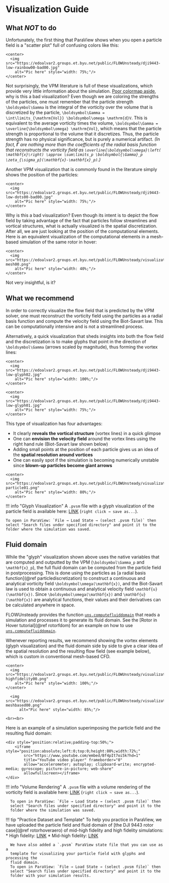 # Visualization Guide

## What *NOT* to do
Unfortunately, the first thing that ParaView shows when you open a particle
field is a "scatter plot" full of confusing colors like this:

```@raw html
<center>
  <img src="https://edoalvar2.groups.et.byu.net/public/FLOWUnsteady/dji9443-low-rainbow00-bad00.jpg"
    alt="Pic here" style="width: 75%;"/>
</center>
```

Not surprisingly, the VPM literature is full of these visualizations, which
provide very little information about the simulation.
[Poor colormap aside](https://www.nature.com/articles/s41467-020-19160-7),
why is this a bad visualization? Even though we are coloring the strengths of
the particles, one must remember that the particle strength
``\boldsymbol\Gamma`` is the integral of the vorticity over the volume
that is discretized by the particle,
``\boldsymbol\Gamma = \int\limits_{\mathrm{Vol}} \boldsymbol\omega \mathrm{d}V``.
This is equivalent to the average vorticity times the volume,
``\boldsymbol\Gamma = \overline{\boldsymbol\omega} \mathrm{Vol}``, which means
that the particle strength is proportional to the volume that it discretizes.
Thus, the particle strength has no physical significance, but is purely a numerical
artifact. *(In fact, $\boldsymbol\Gamma$ are nothing more than the coefficients of the
radial basis function that reconstructs the vorticity field as
``\overline{\boldsymbol\omega}\left( \mathbf{x}\right) \approx \sum\limits_p \boldsymbol{\Gamma}_p \zeta_{\sigma_p}(\mathbf{x}-\mathbf{x}_p)``.)*

Another VPM visualization that is commonly found in the literature simply shows
the position of the particles:
```@raw html
<center>
  <img src="https://edoalvar2.groups.et.byu.net/public/FLOWUnsteady/dji9443-low-dots00-bad00.jpg"
    alt="Pic here" style="width: 75%;"/>
</center>
```
Why is this a bad visualization? Even though its intent is to depict the
flow field by taking advantage of the fact that particles follow streamlines and vortical
structures, what
is actually visualized is the spatial discretization.
After all, we are just looking at the position of the computational elements.
Here is an equivalent visualization of the computational elements in a
mesh-based simulation of the same rotor in hover:
```@raw html
<center>
  <img src="https://edoalvar2.groups.et.byu.net/public/FLOWUnsteady/visualization-mesh00.png"
    alt="Pic here" style="width: 40%;"/>
</center>
```
Not very insightful, is it?

## What we recommend
In order to correctly visualize the flow field that is predicted by the VPM
solver, one must reconstruct the vorticity field using the particles as a
radial basis function and compute the velocity field using the Biot-Savart law.
This can be computationally intensive and is not a streamlined process.

Alternatively, a quick visualization that sheds insights into both the flow field
and the discretization is to make glyphs that point in the direction
of ``\boldsymbol\Gamma`` (arrows scaled by magnitude), thus forming the vortex lines:

```@raw html
<center>
  <img src="https://edoalvar2.groups.et.byu.net/public/FLOWUnsteady/dji9443-low-glyph02.jpg"
    alt="Pic here" style="width: 100%;"/>
</center>
```

```@raw html
<center>
  <img src="https://edoalvar2.groups.et.byu.net/public/FLOWUnsteady/dji9443-low-glyph01.jpg"
    alt="Pic here" style="width: 75%;"/>
</center>
```

This type of visualization has four advantages:
* It clearly **reveals the vortical structure** (vortex lines) in a quick glimpse
* One can **envision the velocity field** around the vortex lines using the right
  hand rule (Biot-Savart law shown below)
* Adding small points at the position of each particle gives us an idea of
  the **spatial resolution around vortices**
* One can easily spot if the simulation is becoming numerically unstable since
  **blown-up particles become giant arrows**

```@raw html
<center>
  <img src="https://edoalvar2.groups.et.byu.net/public/FLOWUnsteady/visualization-particle01.png"
    alt="Pic here" style="width: 80%;"/>
</center>
```

!!! info "Glyph Visualization"
    A `.pvsm` file with a glyph visualization of the particle field is available here:
    [LINK](https://edoalvar2.groups.et.byu.net/public/FLOWUnsteady/singlerotor-monitors-particles11.pvsm)
    (`right click → save as...`).

    To open in ParaView: `File → Load State → (select .pvsm file)` then
    select "Search files under specified directory" and point it to the
    folder where the simulation was saved.

## Fluid domain

While the "glyph" visualization shown above uses the native variables that are
computed and outputted by the VPM (``\boldsymbol\Gamma_p`` and
``\mathbf{x}_p``), the full fluid domain can be computed from the particle
field in postprocessing.
This is done using the particles as
[a radial basis function](@ref particlediscretization) to construct a continuous
and analytical vorticity field ``\boldsymbol\omega(\mathbf{x})``, and the
Biot-Savart law is used to obtain a continuous and analytical velocity field
``\mathbf{u}(\mathbf{x})``.
Since ``\boldsymbol\omega(\mathbf{x})`` and ``\mathbf{u}(\mathbf{x})`` are
analytical functions, their values and their derivatives can be calculated
anywhere in space.

FLOWUnsteady provides the function
[`uns.computefluiddomain`](@ref) that reads a simulation and processes it to
generate its fluid domain.
See the [Rotor in Hover tutorial](@ref rotorfdom) for an example on how to use
[`uns.computefluiddomain`](@ref).


Whenever reporting results, we recommend showing the vortex elements
(glyph visualization) and the fluid domain side by side to give a clear idea of
the spatial resolution and the resulting flow field (see example below), which
is custom in conventional mesh-based CFD.

```@raw html
<center>
  <img src="https://edoalvar2.groups.et.byu.net/public/FLOWUnsteady/visualization-highfidelity00.png"
    alt="Pic here" style="width: 100%;"/>
</center>
```
```@raw html
  <img src="https://edoalvar2.groups.et.byu.net/public/FLOWUnsteady/visualization-meshbased00.png"
      alt="Pic here" style="width: 85%;"/>
```

```@raw html
<br><br>
```

Here is an example of a simulation superimposing the particle field and
the resulting fluid domain:
```@raw html
<div style="position:relative;padding-top:50%;">
    <iframe style="position:absolute;left:0;top:0;height:80%;width:72%;"
        src="https://www.youtube.com/embed/Bf4pIt7oi5k?hd=1"
        title="YouTube video player" frameborder="0"
        allow="accelerometer; autoplay; clipboard-write; encrypted-media; gyroscope; picture-in-picture; web-share"
        allowfullscreen></iframe>
</div>
```

!!! info "Volume Rendering"
      A `.pvsm` file with a volume rendering of the vorticity field is
      available here:
      [LINK](https://edoalvar2.groups.et.byu.net/public/FLOWUnsteady/dji9443-fdom03.pvsm)
      (`right click → save as...`).

      To open in ParaView: `File → Load State → (select .pvsm file)` then
      select "Search files under specified directory" and point it to the
      folder where the simulation was saved.


!!! tip "Practice Dataset and Template"
      To help you practice in ParaView, we have uploaded the particle field
      and fluid domain of [the DJI 9443 rotor case](@ref rotorhoveraero) of
      mid-high fidelity and high fidelity simulations:
      * High fidelity: [LINK](https://edoalvar2.groups.et.byu.net/public/FLOWUnsteady/rotorhover-highfidelity-particlefdom.zip)
      * Mid-high fidelity: [LINK](https://edoalvar2.groups.et.byu.net/public/FLOWUnsteady/rotorhover-midhighfidelity-particlefdom.zip)

      We have also added a `.pvsm` ParaView state file that you can use as a
      template for visualizing your particle field with glyphs and processing the
      fluid domain.
      To open in ParaView: `File → Load State → (select .pvsm file)` then
      select "Search files under specified directory" and point it to the
      folder with your simulation results.
